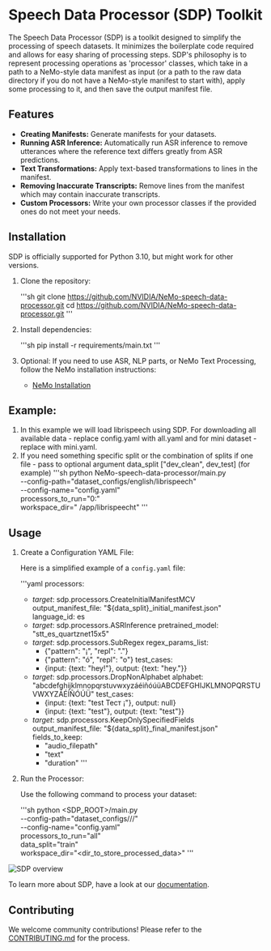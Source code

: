 # Speech Data Processor (SDP) Toolkit

The Speech Data Processor (SDP) is a toolkit designed to simplify the processing of speech datasets. It minimizes the boilerplate code required and allows for easy sharing of processing steps. SDP's philosophy is to represent processing operations as 'processor' classes, which take in a path to a NeMo-style data manifest as input (or a path to the raw data directory if you do not have a NeMo-style manifest to start with), apply some processing to it, and then save the output manifest file.

## Features

- **Creating Manifests:** Generate manifests for your datasets.
- **Running ASR Inference:** Automatically run ASR inference to remove utterances where the reference text differs greatly from ASR predictions.
- **Text Transformations:** Apply text-based transformations to lines in the manifest.
- **Removing Inaccurate Transcripts:** Remove lines from the manifest which may contain inaccurate transcripts.
- **Custom Processors:** Write your own processor classes if the provided ones do not meet your needs.

## Installation

SDP is officially supported for Python 3.10, but might work for other versions.

1. Clone the repository:

   '''sh
   git clone <https://github.com/NVIDIA/NeMo-speech-data-processor.git>
   cd <https://github.com/NVIDIA/NeMo-speech-data-processor.git>
   '''

2. Install dependencies:

   '''sh
   pip install -r requirements/main.txt
   '''

3. Optional: If you need to use ASR, NLP parts, or NeMo Text Processing, follow the NeMo installation instructions:
   - [NeMo Installation](https://github.com/NVIDIA/NeMo.git)

## Example:
1. In this example we will load librispeech using SDP. For downloading all available data - replace config.yaml with all.yaml and for mini dataset - replace with mini.yaml. 
2. If you need something specific split or the combination of splits if one file - pass to optional argument 
data_split ["dev_clean", dev_test] (for example)
'''sh
    python NeMo-speech-data-processor/main.py \
    --config-path="dataset_configs/english/librispeech" \
    --config-name="config.yaml" \
    processors_to_run="0:" \
    workspace_dir=" /app/librispeecht"
'''
## Usage

1. Create a Configuration YAML File:

   Here is a simplified example of a `config.yaml` file:

   '''yaml
   processors:
     - _target_: sdp.processors.CreateInitialManifestMCV
       output_manifest_file: "${data_split}_initial_manifest.json"
       language_id: es
     - _target_: sdp.processors.ASRInference
       pretrained_model: "stt_es_quartznet15x5"
     - _target_: sdp.processors.SubRegex
       regex_params_list:
         - {"pattern": "¡", "repl": "."}
         - {"pattern": "ó", "repl": "o"}
       test_cases:
         - {input: {text: "hey!"}, output: {text: "hey."}}
     - _target_: sdp.processors.DropNonAlphabet
       alphabet: "abcdefghijklmnopqrstuvwxyzáéiñóúüABCDEFGHIJKLMNOPQRSTUVWXYZÁÉÍÑÓÚÜ"
       test_cases:
         - {input: {text: "test Тест ¡"}, output: null}
         - {input: {text: "test"}, output: {text: "test"}}
     - _target_: sdp.processors.KeepOnlySpecifiedFields
       output_manifest_file: "${data_split}_final_manifest.json"
       fields_to_keep:
         - "audio_filepath"
         - "text"
         - "duration"
   '''

2. Run the Processor:

   Use the following command to process your dataset:

   '''sh
   python <SDP_ROOT>/main.py \
     --config-path="dataset_configs/<lang>/<dataset>/" \
     --config-name="config.yaml" \
     processors_to_run="all" \
     data_split="train" \
     workspace_dir="<dir_to_store_processed_data>"
   '''

![SDP overview](https://github.com/NVIDIA/NeMo/releases/download/v1.17.0/sdp_overview_diagram.png)

To learn more about SDP, have a look at our [documentation](https://nvidia.github.io/NeMo-speech-data-processor/).


## Contributing
We welcome community contributions! Please refer to the [CONTRIBUTING.md](CONTRIBUTING.md) for the process.
